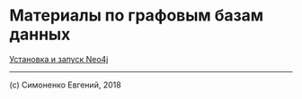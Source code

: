 # Материалы по графовым базам данных

[Установка и запуск Neo4j](./neo4j-install-and-run.md)

---

(c) Симоненко Евгений, 2018
